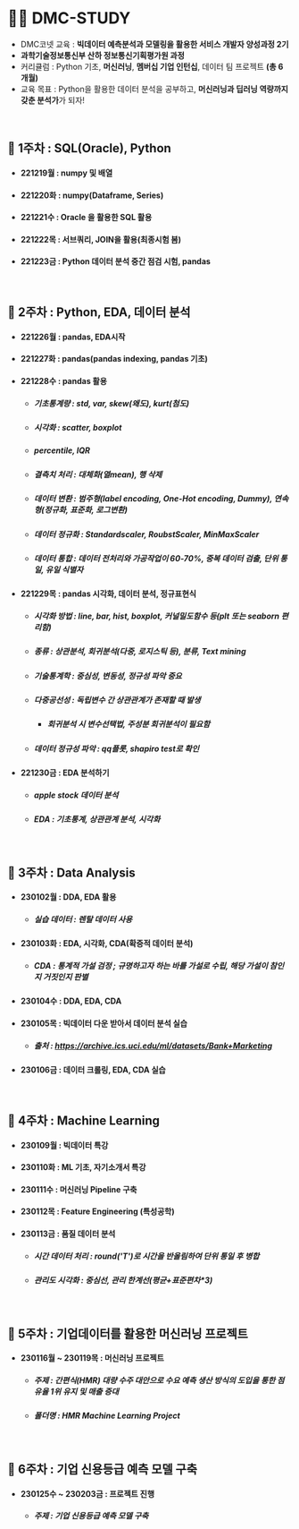 # 👩‍💻 DMC-STUDY
- DMC코넷 교육 : **빅데이터 예측분석과 모델링을 활용한 서비스 개발자 양성과정 2기**
- **과학기술정보통신부 산하 정보통신기획평가원 과정**
- 커리큘럼 : Python 기초, **머신러닝**, **멤버십 기업 인턴십**, 데이터 팀 프로젝트 **(총 6개월)**
- 교육 목표 : Python을 활용한 데이터 분석을 공부하고, **머신러닝과 딥러닝 역량까지 갖춘 분석가**가 되자!

<br>

## 🚩 1주차 : SQL(Oracle), Python
- #### 221219월 : numpy 및 배열
- #### 221220화 : numpy(Dataframe, Series)
- #### 221221수 : Oracle 을 활용한 SQL 활용
- #### 221222목 : 서브쿼리, JOIN을 활용(최종시험 봄)
- #### 221223금 : Python 데이터 분석 중간 점검 시험, pandas

<br>

## 🚩 2주차 : Python, EDA, 데이터 분석
- #### 221226월 : pandas, EDA시작

- #### 221227화 : pandas(pandas indexing, pandas 기초)

- #### 221228수 : pandas 활용
  - ##### 기초통계량 : std, var, skew(왜도), kurt(첨도)
  - ##### 시각화 : scatter, boxplot
  - ##### percentile, IQR
  - ##### 결측치 처리 : 대체화(열mean), 행 삭제
  - ##### 데이터 변환 : 범주형(label encoding, One-Hot encoding, Dummy), 연속형(정규화, 표준화, 로그변환)
  - ##### 데이터 정규화 : Standardscaler, RoubstScaler, MinMaxScaler
  - ##### 데이터 통합 : 데이터 전처리와 가공작업이 60-70%, 중복 데이터 검출, 단위 통일, 유일 식별자
  
- #### 221229목 : pandas 시각화, 데이터 분석, 정규표현식
  - ##### 시각화 방법 : line, bar, hist, boxplot, 커널밀도함수 등(plt 또는 seaborn 편리함) 
  - ##### 종류 : 상관분석, 회귀분석(다중, 로지스틱 등), 분류, Text mining
  - ##### 기술통계학 : 중심성, 변동성, 정규성 파악 중요
  - ##### 다중공선성 : 독립변수 간 상관관계가 존재할 때 발생
       - ##### 회귀분석 시 변수선택법, 주성분 회귀분석이 필요함
  - ##### 데이터 정규성 파악 : qq플롯, shapiro test로 확인

- #### 221230금 : EDA 분석하기
  - ##### apple stock 데이터 분석
  - ##### EDA : 기초통계, 상관관계 분석, 시각화
 
<br>

## 🚩 3주차 : Data Analysis
- #### 230102월 : DDA, EDA 활용
  - ##### 실습 데이터 : 렌탈 데이터 사용
- #### 230103화 : EDA, 시각화, CDA(확증적 데이터 분석)
  - ##### CDA : 통계적 가설 검정 ; 규명하고자 하는 바를 가설로 수립, 해당 가설이 참인지 거짓인지 판별
- #### 230104수 : DDA, EDA, CDA 
- #### 230105목 : 빅데이터 다운 받아서 데이터 분석 실습
  - ##### 출처 : https://archive.ics.uci.edu/ml/datasets/Bank+Marketing
- #### 230106금 : 데이터 크롤링, EDA, CDA 실습

 
<br>

## 🚩 4주차 : Machine Learning
- #### 230109월 : 빅데이터 특강
- #### 230110화 : ML 기초, 자기소개서 특강
- #### 230111수 : 머신러닝 Pipeline 구축 
- #### 230112목 : Feature Engineering (특성공학)
- #### 230113금 : 품질 데이터 분석
  - ##### 시간 데이터 처리 : round('T')로 시간을 반올림하여 단위 통일 후 병합
  - ##### 관리도 시각화 : 중심선, 관리 한계선(평균+표준편차*3)

 
<br>

## 🚩 5주차 : 기업데이터를 활용한 머신러닝 프로젝트
- #### 230116월 ~ 230119목 : 머신러닝 프로젝트
   - ##### 주제 : 간편식(HMR) 대량 수주 대안으로 수요 예측 생산 방식의 도입을 통한 점유율 1위 유지 및 매출 증대
   - ##### 폴더명 : HMR Machine Learning Project

 
<br>

## 🚩 6주차 : 기업 신용등급 예측 모델 구축
- #### 230125수 ~ 230203금 : 프로젝트 진행
   - ##### 주제 : 기업 신용등급 예측 모델 구축
